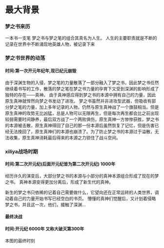 # 最大背景

### 梦之书来历

一本书一支笔
梦之书与梦之笔的组合其真名为人生。
人生的主要职责就是不断的记录在世界中不断涌现地英雄人物，被记录下来

### 梦之书世界的动荡
#### 时间:第一次开元年纪年,现已纪元崩毁
由于深渊生物的入侵，梦之笔的力量散落了一部分融入了梦之书，因此梦之书任然继续着书写的工作，散落的梦之笔在梦之书力量的孕育下又受到深渊的影响形成了独特的存在——真神。
由于真神感应得到梦之书的本源中拥有自己的力量，因此原生真神就悍然向梦之书发动了进攻。
梦之书虽然并非进攻型武器，但吸收有部分梦之笔的力量，加上多年记录的人物，仍然与原生真神战了一个旗鼓相当。但是原生真神的攻势无比凶猛，总是人物可以无限再生，但是每次再生都会比之前出现较弱需要时间静养，最后双方战了一个两败俱伤，原生真神一方惨惨获胜，梦之书的本源被击散，原生真神得回了自己的那一份本源后虽然恢复了记忆，但是伤害已经无法挽回了，原生真神们的本源也崩溃了。为了防止梦之书的本源过于溢散，无法收集，原生真神消耗最后得来的本源之力锁住了战斗空间。

### xiliya战场时期
#### 时间:第二次开元纪(后面开元纪皆为第二次开元纪) 1000年
经历许久的演变后，大部分梦之书的本源与小部分的真神本源组合形成了现在的梦之书。
真神本源变得更加分离后，形成了新生代的真神。

新生的梦之书只依稀的记着自己需要做什么，它望向还在正常运转的人类世界，调动着自己的力量开始书写已经空白的书页。
懵懂的真神们觉醒后，又计划着侵略梦之书，并且这一次，他们，接触了深渊...


#### 最终决战
#### 时间:开元纪 6000年 又称大破灭第300年
本图的最终时刻